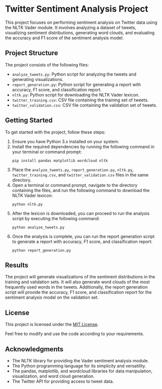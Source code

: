 # Twitter Sentiment Analysis Project

This project focuses on performing sentiment analysis on Twitter data using the NLTK Vader module. It involves analyzing a dataset of tweets, visualizing sentiment distributions, generating word clouds, and evaluating the accuracy and F1 score of the sentiment analysis model.

## Project Structure

The project consists of the following files:

- `analyze_tweets.py`: Python script for analyzing the tweets and generating visualizations.
- `report_generation.py`: Python script for generating a report with accuracy, F1 score, and classification report.
- `nltk.py`: Python script for downloading the NLTK Vader lexicon.
- `twitter_training.csv`: CSV file containing the training set of tweets.
- `twitter_validation.csv`: CSV file containing the validation set of tweets.

## Getting Started

To get started with the project, follow these steps:

1. Ensure you have Python 3.x installed on your system.
2. Install the required dependencies by running the following command in your terminal or command prompt:
   ```
   pip install pandas matplotlib wordcloud nltk
   ```
3. Place the `analyze_tweets.py`, `report_generation.py`, `nltk.py`, `twitter_training.csv`, and `twitter_validation.csv` files in the same directory.
4. Open a terminal or command prompt, navigate to the directory containing the files, and run the following command to download the NLTK Vader lexicon:
   ```
   python nltk.py
   ```
5. After the lexicon is downloaded, you can proceed to run the analysis script by executing the following command:
   ```
   python analyze_tweets.py
   ```
6. Once the analysis is complete, you can run the report generation script to generate a report with accuracy, F1 score, and classification report:
   ```
   python report_generation.py
   ```

## Results

The project will generate visualizations of the sentiment distributions in the training and validation sets. It will also generate word clouds of the most frequently used words in the tweets. Additionally, the report generation script will provide the accuracy, F1 score, and classification report for the sentiment analysis model on the validation set.

## License

This project is licensed under the [MIT License](https://opensource.org/licenses/MIT).

Feel free to modify and use the code according to your requirements.

## Acknowledgments

- The NLTK library for providing the Vader sentiment analysis module.
- The Python programming language for its simplicity and versatility.
- The pandas, matplotlib, and wordcloud libraries for data manipulation, visualization, and word cloud generation.
- The Twitter API for providing access to tweet data.

